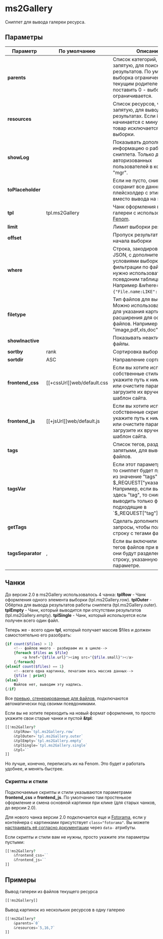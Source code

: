 # ms2Gallery

Сниппет для вывода галереи ресурса.

## Параметры

| Параметр          | По умолчанию               | Описание                                                                                                                                                                                                               |
| ----------------- | -------------------------- | ---------------------------------------------------------------------------------------------------------------------------------------------------------------------------------------------------------------------- |
| **parents**       |                            | Список категорий, через запятую, для поиска результатов. По умолчанию выборка ограничена текущим родителем. Если поставить 0 - выборка не ограничивается.                                                              |
| **resources**     |                            | Список ресурсов, через запятую, для вывода в результатах. Если id товара начинается с минуса, этот товар исключается из выборки.                                                                                       |
| **showLog**       |                            | Показывать дополнительную информацию о работе сниппета. Только для авторизованных пользователей в контексте "mgr".                                                                                                     |
| **toPlaceholder** |                            | Если не пусто, сниппет сохранит все данные в плейсхолдер с этим именем, вместо вывода на экран.                                                                                                                        |
| **tpl**           | tpl.ms2Gallery             | Чанк оформления всей галереи с использованием [Fenom][1].                                                                                                                                                              |
| **limit**         |                            | Лимит выборки результатов                                                                                                                                                                                              |
| **offset**        |                            | Пропуск результатов с начала выборки                                                                                                                                                                                   |
| **where**         |                            | Строка, закодированная в JSON, с дополнительными условиями выборки. Для фильтрации по файлам нужно использовать псевдоним таблицы "File". Например &where=`{"File.name:LIKE":"%img%"}`.                                |
| **filetype**      |                            | Тип файлов для выборки. Можно использовать "image" для указания картинок и расширения для остальных файлов. Например: "image,pdf,xls,doc".                                                                             |
| **showInactive**  |                            | Показывать неактивные файлы.                                                                                                                                                                                           |
| **sortby**        | rank                       | Сортировка выборки.                                                                                                                                                                                                    |
| **sortdir**       | ASC                        | Направление сортировки                                                                                                                                                                                                 |
| **frontend_css**  | [[+cssUrl]]web/default.css | Если вы хотите использовать собственные стили - укажите путь к ним здесь, или очистите параметр и загрузите их вручную через шаблон сайта.                                                                             |
| **frontend_js**   | [[+jsUrl]]web/default.js   | Если вы хотите использовать собственные скрипты - укажите путь к ним здесь, или очистите параметр и загрузите их вручную через шаблон сайта.                                                                           |
| **tags**          |                            | Список тегов, разделённых запятыми, для вывода файлов.                                                                                                                                                                 |
| **tagsVar**       |                            | Если этот параметр не пуст, то сниппет будет принимать из значение "tags" в $_REQUEST["указанноеимя"]. Например, если вы укажите здесь "tag", то сниппет будет выводить только файлы, подходящие в `$_REQUEST["tag"]`. |
| **getTags**       |                            | Сделать дополнительные запросы, чтобы получить строку с тегами файла?                                                                                                                                                  |
| **tagsSeparator** | ,                          | Если вы включили получение тегов файлов при выводе, они будут разделены через строку, указанную в этом параметре.                                                                                                      |

## Чанки

До версии 2.0 в ms2Gallery использовалось 4 чанка:
**tplRow** - Чанк оформления одного элемента выборки (tpl.ms2Gallery.row).
**tplOuter** - Обёртка для вывода результатов работы сниппета (tpl.ms2Gallery.outer).
**tplEmpty** - Чанк, который выводится при отсутствии результатов (tpl.ms2Gallery.empty).
**tplSingle** - Чанк, который используется если получен всего один файл.

Теперь же - всего один **tpl**, который получает массив $files и должен самостоятельно его разобрать:

```php
{if count($files) > 1}
    <!-- файлов много - разбираем их в цикле-->
    {foreach $files as $file}
        <a href="{$file.url}"><img src="{$file.small}"></a>
    {/foreach}
{elseif count($files) == 1}
    <!--всего одна картинка, печатаем весь массив данных-->
    {$file | print}
{else}
    Файлов нет, выводим эту надпись.
{/if}
```

Все [превью, сгенерированные для файлов][2], подключаются автоматически под своими псевдонимами.

Если вы не хотите переходить на новый формат оформления, то просто укажите свои старые чанки и пустой **&tpl**:

```php
[[!ms2Gallery?
    &tplRow=`tpl.ms2Gallery.row`
    &tplOuter=`tpl.ms2Gallery.outer`
    &tplEmpty=`tpl.ms2Gallery.empty`
    &tplSingle=`tpl.ms2Gallery.single`
    &tpl=``
]]
```

Но лучше, конечно, переписать их на Fenom. Это будет и работать удобнее, и менять быстрее.

### Скрипты и стили

Подключаемые скрипты и стили указываются параметрами **frontend_css** и **frontend_js**.
По умолчанию там простенькое оформление и смена основной картинки при клике (для старых чанков, до версии 2.0).

Для нового чанка версии 2.0 подключается еще и [Fotorama][3], если у контейнера с картинками присутствует `class="fotorama"`.
Вы можете [настраивать её согласно документации][4] через `data-` атрибуты.

Если скрипты и стили вам не нужны, просто укажите эти параметры пустыми:

```php
[[!ms2Gallery?
    &frontend_css=``
    &frontend_js=``
]]
```

## Примеры

Вывод галереи из файлов текущего ресурса

```php
[[!ms2Gallery]]
```

Вывод картинок из нескольких ресурсов в одну галерею

```php
[[!ms2Gallery?
    &parents=`0`
    &resources=`5,16,7`
]]
```

[1]: /components/pdotools/parser
[2]: /components/18_ms2Gallery/02_Генерация_превью.md
[3]: http://fotorama.io/
[4]: http://fotorama.io/customize/
